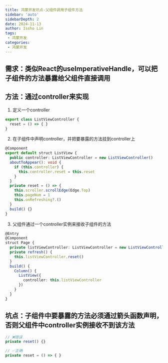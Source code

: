 ```yaml
---
title: 鸿蒙开发坑点-父组件调用子组件方法
sidebar: 'auto'
sidebarDepth: 2
date: 2024-11-13
author: Issho Lin
tags:
 - 鸿蒙开发
categories:
 - 鸿蒙开发
---
```


## 需求：类似React的useImperativeHandle，可以把子组件的方法暴露给父组件直接调用
## 方法：通过controller来实现
1. 定义一个controller
```ts
export class ListViewController {
  reset = () => { }
}
```
2. 在子组件中声明controller，并把要暴露的方法挂到controller上
```ts
@Component
export default struct ListView {
  public controller: ListViewController = new ListViewController()
  aboutToAppear(): void {
    if (this.controller) {
      this.controller.reset = this.reset
    }
  }
  private reset = () => {
    this.scroller.scrollEdge(Edge.Top)
    this.pageNum = 1
    this.onRefreshing?.()
  }
  build() {}
}
```
3. 父组件通过一个controller实例来接收子组件的方法
```ts
@Entry
@Component
struct Page {
  private listViewController: ListViewController = new ListViewController();
  private refresh() {
    this.listViewController.reset()
  }
  build() {
    Column() {
      ListView({
        controller: this.listViewController
      })
    }
  }
}
```
## 坑点：子组件中要暴露的方法必须通过箭头函数声明，否则父组件中controller实例接收不到该方法
```ts
// ❌错误
private reset() {}

// ✅正确
private reset = () => { }
```